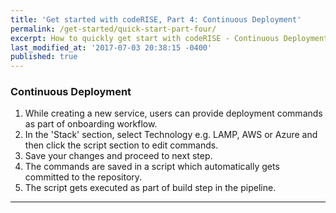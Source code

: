 ```yaml
---
title: 'Get started with codeRISE, Part 4: Continuous Deployment'
permalink: /get-started/quick-start-part-four/
excerpt: How to quickly get start with codeRISE - Continuous Deployment
last_modified_at: '2017-07-03 20:38:15 -0400'
published: true
---
```


### Continuous Deployment

1. While creating a new service, users can provide deployment commands as part of onboarding workflow.
2. In the 'Stack' section, select Technology e.g. LAMP, AWS or Azure and then click the script section to edit commands.
3. Save your changes and proceed to next step.
4. The commands are saved in a script which automatically gets committed to the repository.
5. The script gets executed as part of build step in the pipeline.


---
